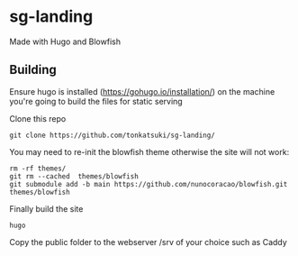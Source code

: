 # sg-landing

Made with Hugo and Blowfish


## Building

Ensure hugo is installed (https://gohugo.io/installation/) on the machine you're going to build the files for static serving

Clone this repo

```
git clone https://github.com/tonkatsuki/sg-landing/
```

You may need to re-init the blowfish theme otherwise the site will not work:

```
rm -rf themes/
git rm --cached  themes/blowfish
git submodule add -b main https://github.com/nunocoracao/blowfish.git themes/blowfish
```

Finally build the site
```
hugo
```

Copy the public folder to the webserver /srv of your choice such as Caddy
